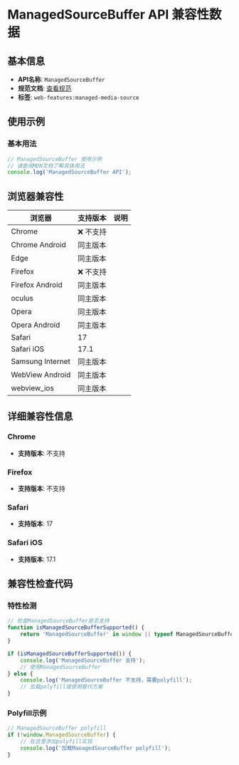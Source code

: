 # ManagedSourceBuffer API 兼容性数据

## 基本信息

- **API名称**: `ManagedSourceBuffer`
- **规范文档**: [查看规范](https://w3c.github.io/media-source/#dom-managedsourcebuffer)
- **标签**: `web-features:managed-media-source`

## 使用示例

### 基本用法

```javascript
// ManagedSourceBuffer 使用示例
// 请查阅MDN文档了解具体用法
console.log('ManagedSourceBuffer API');
```

## 浏览器兼容性

| 浏览器 | 支持版本 | 说明 |
|--------|----------|------|
| Chrome | ❌ 不支持 |  |
| Chrome Android | 同主版本 |  |
| Edge | 同主版本 |  |
| Firefox | ❌ 不支持 |  |
| Firefox Android | 同主版本 |  |
| oculus | 同主版本 |  |
| Opera | 同主版本 |  |
| Opera Android | 同主版本 |  |
| Safari | 17 |  |
| Safari iOS | 17.1 |  |
| Samsung Internet | 同主版本 |  |
| WebView Android | 同主版本 |  |
| webview_ios | 同主版本 |  |

## 详细兼容性信息

### Chrome

- **支持版本**: 不支持

### Firefox

- **支持版本**: 不支持

### Safari

- **支持版本**: 17

### Safari iOS

- **支持版本**: 17.1

## 兼容性检查代码

### 特性检测

```javascript
// 检查ManagedSourceBuffer是否支持
function isManagedSourceBufferSupported() {
    return 'ManagedSourceBuffer' in window || typeof ManagedSourceBuffer !== 'undefined';
}

if (isManagedSourceBufferSupported()) {
    console.log('ManagedSourceBuffer 支持');
    // 使用ManagedSourceBuffer
} else {
    console.log('ManagedSourceBuffer 不支持，需要polyfill');
    // 加载polyfill或使用替代方案
}
```

### Polyfill示例

```javascript
// ManagedSourceBuffer polyfill
if (!window.ManagedSourceBuffer) {
    // 在这里添加polyfill实现
    console.log('加载ManagedSourceBuffer polyfill');
}
```

